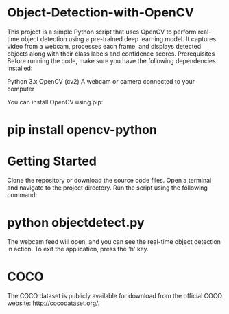 # Object-Detection-with-OpenCV
This project is a simple Python script that uses OpenCV to perform real-time object detection using a pre-trained deep learning model. It captures video from a webcam, processes each frame, and displays detected objects along with their class labels and confidence scores.
Prerequisites
Before running the code, make sure you have the following dependencies installed:

Python 3.x
OpenCV (cv2)
A webcam or camera connected to your computer

You can install OpenCV using pip:
# pip install opencv-python

# Getting Started
Clone the repository or download the source code files.
Open a terminal and navigate to the project directory.
Run the script using the following command:

# python objectdetect.py
The webcam feed will open, and you can see the real-time object detection in action.
To exit the application, press the 'h' key.

# COCO
The COCO dataset is publicly available for download from the official COCO website: http://cocodataset.org/.
